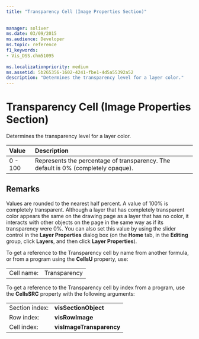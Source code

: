 ```yaml
---
title: "Transparency Cell (Image Properties Section)"
 
 
manager: soliver
ms.date: 03/09/2015
ms.audience: Developer
ms.topic: reference
f1_keywords:
- Vis_DSS.chm51095
 
ms.localizationpriority: medium
ms.assetid: 5b265356-1602-4241-fbe1-4d5a55392a52
description: "Determines the transparency level for a layer color."
---
```


# Transparency Cell (Image Properties Section)

Determines the transparency level for a layer color.
  
|**Value**|**Description**|
|:-----|:-----|
|0 - 100  <br/> |Represents the percentage of transparency. The default is 0% (completely opaque). |
   
## Remarks

Values are rounded to the nearest half percent. A value of 100% is completely transparent. Although a layer that has completely transparent color appears the same on the drawing page as a layer that has no color, it interacts with other objects on the page in the same way as if its transparency were 0%. You can also set this value by using the slider control in the **Layer Properties** dialog box (on the **Home** tab, in the **Editing** group, click **Layers**, and then click **Layer Properties**).
  
To get a reference to the Transparency cell by name from another formula, or from a program using the **CellsU** property, use: 
  
|||
|:-----|:-----|
|Cell name:  <br/> |Transparency  <br/> |
   
To get a reference to the Transparency cell by index from a program, use the **CellsSRC** property with the following arguments: 
  
|||
|:-----|:-----|
|Section index:  <br/> |**visSectionObject** <br/> |
|Row index:  <br/> |**visRowImage** <br/> |
|Cell index:  <br/> |**visImageTransparency** <br/> |
   

